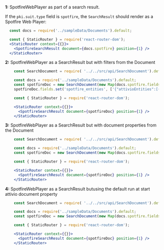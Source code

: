 __1:__ SpotfireWebPlayer as part of a search result.

If the `pki.suit.type` field is `spotfire`, the `SearchResult` should render as a Spotfire Web Player:

```jsx
  const docs = require('../sampleData/Documents').default;

  const { StaticRouter } = require('react-router-dom');
  <StaticRouter context={{}}>
    <SpotfireSearchResult document={docs.spotfire} position={1} />
  </StaticRouter>

```

__2:__ SpotfireWebPlayer as a SearchResult but with filters from the Document

```jsx
    const SearchDocument = require( '../../src/api/SearchDocument').default;

    const docs = require('../sampleData/Documents').default;
    const spotfireDoc = new SearchDocument(new Map(docs.spotfire.fields));
    spotfireDoc.fields.set('spotfire_entities', ['{"attivioEntities":[{"type": "filter", "filterScheme": "Filtering scheme", "tableName": "Data Table (2)", "columnName": "Detection Method"}]}']);

    const { StaticRouter } = require('react-router-dom');

    <StaticRouter context={{}}>
      <SpotfireSearchResult document={spotfireDoc} position={1} />
    </StaticRouter>
```

__3:__ SpotfireWebPlayer as a SearchResult but with document properties from the Document

```jsx
    const SearchDocument = require( '../../src/api/SearchDocument').default;

    const docs = require('../sampleData/Documents').default;
    const spotfireDoc = new SearchDocument(new Map(docs.spotfire.fields));

    const { StaticRouter } = require('react-router-dom');

    <StaticRouter context={{}}>
      <SpotfireSearchResult document={spotfireDoc} position={1} />
    </StaticRouter>
```

__4:__ SpotfireWebPlayer as a SearchResult butusing the default run at start attivio document property

```jsx
    const SearchDocument = require( '../../src/api/SearchDocument').default;

    const docs = require('../sampleData/Documents').default;
    const spotfireDoc = new SearchDocument(new Map(docs.spotfire.fields));

    const { StaticRouter } = require('react-router-dom');

    <StaticRouter context={{}}>
      <SpotfireSearchResult document={spotfireDoc} position={1} />
    </StaticRouter>
```